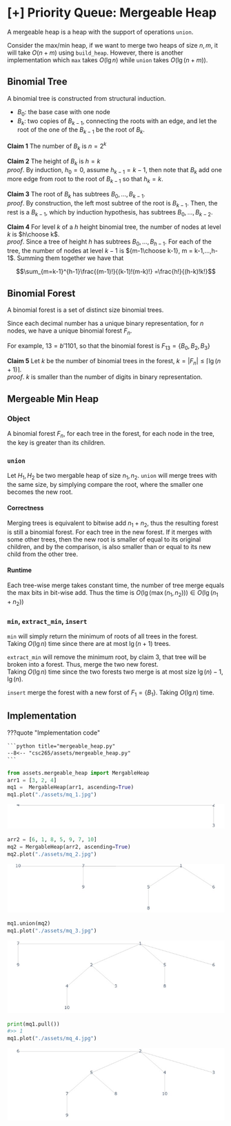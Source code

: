 # [+] Priority Queue: Mergeable Heap

A mergeable heap is a heap with the support of operations `union`. 

Consider the max/min heap, if we want to merge two heaps of size $n, m$, it will take $O(n+m)$ using `build_heap`. However, there is another implementation which `max` takes $O(\lg n)$ while `union` takes $O(\lg(n+m))$. 

## Binomial Tree
A binomial tree is constructed from structural induction. 
- $B_0$: the base case with one node
- $B_k$: two copies of $B_{k-1}$, connecting the roots with an edge, and let the root of the one of the $B_{k-1}$ be the root of $B_k$. 

__Claim 1__ The number of $B_k$ is $n = 2^k$   

__Claim 2__ The height of $B_k$ is $h = k$  
_proof_. By induction, $h_0 = 0$, assume $h_{k-1} = k-1$, then note that $B_k$ add one more edge from root to the root of $B_{k-1}$ so that $h_k = k$.  

__Claim 3__ The root of $B_k$ has subtrees $B_0,..., B_{k-1}$.  
_proof_. By construction, the left most subtree of the root is $B_{k-1}$. Then, the rest is a $B_{k-1}$, which by induction hypothesis, has subtrees $B_0, ..., B_{k-2}$.

__Claim 4__ For level $k$ of a $h$ height binomial tree, the number of nodes at level $k$ is $h\choose k$.  
_proof_. Since a tree of height $h$ has subtrees $B_0, ..., B_{h-1}$. For each of the tree, the number of nodes at level $k-1$ is ${m-1\choose k-1}, m = k-1,...,h-1$. Summing them together we have that 

$$\sum_{m=k-1}^{h-1}\frac{(m-1)!}{(k-1)!(m-k)!} =\frac{h!}{(h-k)!k!}$$

## Binomial Forest
A binomial forest is a set of distinct size binomial trees. 

Since each decimal number has a unique binary representation, for $n$ nodes, we have a unique binomial forest $F_{n}$. 

For example, $13 = b'1101$, so that the binomial forest is $F_{13} =\{B_0, B_2, B_3\}$

__Claim 5__ Let $k$ be the number of binomial trees in the forest, $k = |F_n| \leq \lceil \lg (n + 1)\rceil$.   
_proof_. $k$ is smaller than the number of digits in binary representation.

## Mergeable Min Heap

### Object
A binomial forest $F_n$, for each tree in the forest, for each node in the tree, the key is greater than its children. 

### `union`
Let $H_1, H_2$ be two mergable heap of size $n_1, n_2$. `union` will merge trees with the same size, by simplying compare the root, where the smaller one becomes the new root.

#### Correctness
Merging trees is equivalent to bitwise add $n_1 + n_2$, thus the resulting forest is still a binomial forest. For each tree in the new forest. If it merges with some other trees, then the new root is smaller of equal to its original children, and by the comparison, is also smaller than or equal to its new child from the other tree. 

#### Runtime
Each tree-wise merge takes constant time, the number of tree merge equals the max bits in bit-wise add. Thus the time is $O(\lg(\max(n_1, n_2))) \in O(\lg(n_1 + n_2))$

### `min`, `extract_min`, `insert`
`min` will simply return the minimum of roots of all trees in the forest.  
Taking $O(\lg n)$ time since there are at most $\lg (n+1)$ trees. 

`extract_min` will remove the minimum root, by claim 3, that tree will be broken into a forest. Thus, merge the two new forest.  
Taking $O(\lg n)$ time since the two forests two merge is at most size $\lg(n)-1, \lg(n)$.

`insert` merge the forest with a new forst of $F_1 = \{B_1\}$. Taking $O(\lg n)$ time. 

## Implementation


???quote "Implementation code"
    
    ```python title="mergeable_heap.py"
    --8<-- "csc265/assets/mergeable_heap.py"
    ```

```python
from assets.mergeable_heap import MergableHeap
arr1 = [3, 2, 4]
mq1 =  MergableHeap(arr1, ascending=True)
mq1.plot("./assets/mq_1.jpg")
```

![mq](assets/mq_1.jpg)

```python
arr2 = [6, 1, 8, 5, 9, 7, 10]
mq2 = MergableHeap(arr2, ascending=True)
mq2.plot("./assets/mq_2.jpg")
```

![mq](assets/mq_2.jpg)

```python
mq1.union(mq2)
mq1.plot("./assets/mq_3.jpg")
```

![png](assets/mq_3.jpg)

```python
print(mq1.pull())
#>> 1
mq1.plot("./assets/mq_4.jpg")
```

![png](assets/mq_4.jpg)